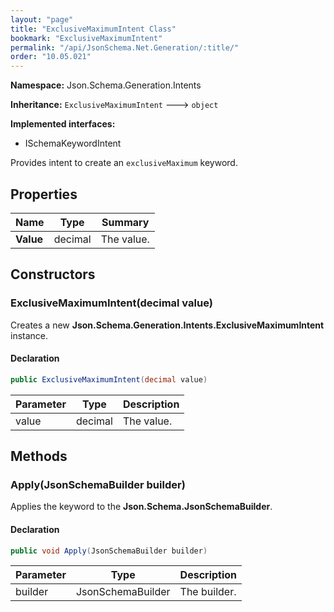 ```yaml
---
layout: "page"
title: "ExclusiveMaximumIntent Class"
bookmark: "ExclusiveMaximumIntent"
permalink: "/api/JsonSchema.Net.Generation/:title/"
order: "10.05.021"
---
```

**Namespace:** Json.Schema.Generation.Intents

**Inheritance:**
`ExclusiveMaximumIntent`
 🡒 
`object`

**Implemented interfaces:**

- ISchemaKeywordIntent

Provides intent to create an `exclusiveMaximum` keyword.

## Properties

| Name | Type | Summary |
|---|---|---|
| **Value** | decimal | The value. |

## Constructors

### ExclusiveMaximumIntent(decimal value)

Creates a new **Json.Schema.Generation.Intents.ExclusiveMaximumIntent** instance.

#### Declaration

```c#
public ExclusiveMaximumIntent(decimal value)
```

| Parameter | Type | Description |
|---|---|---|
| value | decimal | The value. |


## Methods

### Apply(JsonSchemaBuilder builder)

Applies the keyword to the **Json.Schema.JsonSchemaBuilder**.

#### Declaration

```c#
public void Apply(JsonSchemaBuilder builder)
```

| Parameter | Type | Description |
|---|---|---|
| builder | JsonSchemaBuilder | The builder. |


